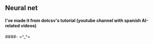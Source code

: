 ## Neural net

#### I've made it from dotcsv's tutorial (youtube channel with spanish AI-related videos)
####- =^_^=
